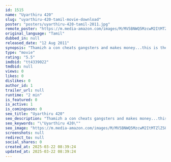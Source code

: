 ```yaml
---
id: 1515
name: "Uyarthiru 420"
slug: "uyarthiru-420-tamil-movie-download"
poster: "posters/uyarthiru-420-tamil-2011.jpg"
remote_poster: "https://m.media-amazon.com/images/M/MV5BNWQ5MzcwM2ItMTZlZS00MzE1LWFiMWMtZWJjNmY2MjJiNmZmXkEyXkFqcGdeQXVyMTEzNzg0Mjkx._V1_SX300.jpg"
original_language: "Tamil"
dubbed_in: null
released_date: "12 Aug 2011"
synopsis: "Thamizh a con cheats gangsters and makes money...this is the plot of the stupid movies"
type: "movie"
rating: "5.5"
imdbid: "tt4339022"
tmdbid: null
views: 0
likes: 0
dislikes: 0
author_id: 1
trailer_url: null
runtime: "2 min"
is_featured: 0
is_active: 1
is_comingsoon: 0
seo_title: "Uyarthiru 420"
seo_description: "Thamizh a con cheats gangsters and makes money...this is the plot of the stupid movies"
seo_keywords: "\"Uyarthiru 420\""
seo_image: "https://m.media-amazon.com/images/M/MV5BNWQ5MzcwM2ItMTZlZS00MzE1LWFiMWMtZWJjNmY2MjJiNmZmXkEyXkFqcGdeQXVyMTEzNzg0Mjkx._V1_SX300.jpg"
screenshots: null
redirect_to: null
social_shares: 0
created_at: 2025-03-22 08:39:24
updated_at: 2025-03-22 08:39:24
---
```


